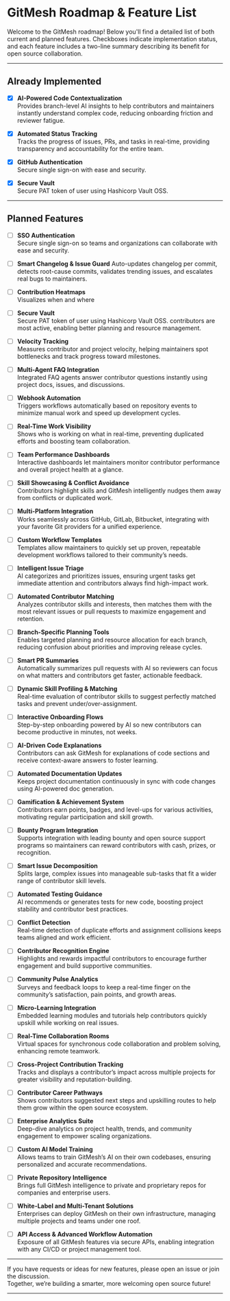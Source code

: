 # GitMesh Roadmap & Feature List

Welcome to the GitMesh roadmap! Below you'll find a detailed list of both current and planned features. Checkboxes indicate implementation status, and each feature includes a two-line summary describing its benefit for open source collaboration.

***

## Already Implemented

- [x] **AI-Powered Code Contextualization**  
  Provides branch-level AI insights to help contributors and maintainers instantly understand complex code, reducing onboarding friction and reviewer fatigue.

- [x] **Automated Status Tracking**  
  Tracks the progress of issues, PRs, and tasks in real-time, providing transparency and accountability for the entire team.

- [x] **GitHub Authentication**  
  Secure single sign-on with ease and security.

- [x] **Secure Vault**  
  Secure PAT token of user using Hashicorp Vault OSS.

***

## Planned Features

- [ ] **SSO Authentication**  
  Secure single sign-on so teams and organizations can collaborate with ease and security.

- [ ] **Smart Changelog & Issue Guard**
  Auto-updates changelog per commit, detects root-cause commits, validates trending issues, and escalates real bugs to maintainers.

- [ ] **Contribution Heatmaps**  
  Visualizes when and where
  
- [ ] **Secure Vault**  
  Secure PAT token of user using Hashicorp Vault OSS. contributors are most active, enabling better planning and resource management.

- [ ] **Velocity Tracking**  
  Measures contributor and project velocity, helping maintainers spot bottlenecks and track progress toward milestones.

- [ ] **Multi-Agent FAQ Integration**  
  Integrated FAQ agents answer contributor questions instantly using project docs, issues, and discussions.

- [ ] **Webhook Automation**  
  Triggers workflows automatically based on repository events to minimize manual work and speed up development cycles.

- [ ] **Real-Time Work Visibility**  
  Shows who is working on what in real-time, preventing duplicated efforts and boosting team collaboration.

- [ ] **Team Performance Dashboards**  
  Interactive dashboards let maintainers monitor contributor performance and overall project health at a glance.

- [ ] **Skill Showcasing & Conflict Avoidance**  
  Contributors highlight skills and GitMesh intelligently nudges them away from conflicts or duplicated work.

- [ ] **Multi-Platform Integration**  
  Works seamlessly across GitHub, GitLab, Bitbucket, integrating with your favorite Git providers for a unified experience.

- [ ] **Custom Workflow Templates**  
  Templates allow maintainers to quickly set up proven, repeatable development workflows tailored to their community’s needs.

- [ ] **Intelligent Issue Triage**  
  AI categorizes and prioritizes issues, ensuring urgent tasks get immediate attention and contributors always find high-impact work.

- [ ] **Automated Contributor Matching**  
  Analyzes contributor skills and interests, then matches them with the most relevant issues or pull requests to maximize engagement and retention.

- [ ] **Branch-Specific Planning Tools**  
  Enables targeted planning and resource allocation for each branch, reducing confusion about priorities and improving release cycles.

- [ ] **Smart PR Summaries**  
  Automatically summarizes pull requests with AI so reviewers can focus on what matters and contributors get faster, actionable feedback.

- [ ] **Dynamic Skill Profiling & Matching**  
  Real-time evaluation of contributor skills to suggest perfectly matched tasks and prevent under/over-assignment.

- [ ] **Interactive Onboarding Flows**  
  Step-by-step onboarding powered by AI so new contributors can become productive in minutes, not weeks.

- [ ] **AI-Driven Code Explanations**  
  Contributors can ask GitMesh for explanations of code sections and receive context-aware answers to foster learning.

- [ ] **Automated Documentation Updates**  
  Keeps project documentation continuously in sync with code changes using AI-powered doc generation.

- [ ] **Gamification & Achievement System**  
  Contributors earn points, badges, and level-ups for various activities, motivating regular participation and skill growth.

- [ ] **Bounty Program Integration**  
  Supports integration with leading bounty and open source support programs so maintainers can reward contributors with cash, prizes, or recognition.

- [ ] **Smart Issue Decomposition**  
  Splits large, complex issues into manageable sub-tasks that fit a wider range of contributor skill levels.

- [ ] **Automated Testing Guidance**  
  AI recommends or generates tests for new code, boosting project stability and contributor best practices.

- [ ] **Conflict Detection**  
  Real-time detection of duplicate efforts and assignment collisions keeps teams aligned and work efficient.

- [ ] **Contributor Recognition Engine**  
  Highlights and rewards impactful contributors to encourage further engagement and build supportive communities.

- [ ] **Community Pulse Analytics**  
  Surveys and feedback loops to keep a real-time finger on the community’s satisfaction, pain points, and growth areas.

- [ ] **Micro-Learning Integration**  
  Embedded learning modules and tutorials help contributors quickly upskill while working on real issues.

- [ ] **Real-Time Collaboration Rooms**  
  Virtual spaces for synchronous code collaboration and problem solving, enhancing remote teamwork.

- [ ] **Cross-Project Contribution Tracking**  
  Tracks and displays a contributor’s impact across multiple projects for greater visibility and reputation-building.

- [ ] **Contributor Career Pathways**  
  Shows contributors suggested next steps and upskilling routes to help them grow within the open source ecosystem.

- [ ] **Enterprise Analytics Suite**  
  Deep-dive analytics on project health, trends, and community engagement to empower scaling organizations.

- [ ] **Custom AI Model Training**  
  Allows teams to train GitMesh’s AI on their own codebases, ensuring personalized and accurate recommendations.

- [ ] **Private Repository Intelligence**  
  Brings full GitMesh intelligence to private and proprietary repos for companies and enterprise users.

- [ ] **White-Label and Multi-Tenant Solutions**  
  Enterprises can deploy GitMesh on their own infrastructure, managing multiple projects and teams under one roof.

- [ ] **API Access & Advanced Workflow Automation**  
  Exposure of all GitMesh features via secure APIs, enabling integration with any CI/CD or project management tool.

***

If you have requests or ideas for new features, please open an issue or join the discussion.  
Together, we’re building a smarter, more welcoming open source future!

---